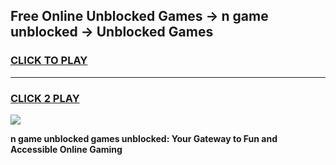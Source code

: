 
## Free Online Unblocked Games → n game unblocked → Unblocked Games
<h3>
<a href="https://premium.freeplayer.one?title=n_game_unblocked&ref=21F">CLICK TO PLAY</a></h3>
<hr>

<h3>
<a href="https://premium.freeplayer.one?title=n_game_unblocked&ref=21F">CLICK 2 PLAY</a>
  
</h3>

<a href="https://premium.freeplayer.one?title=n_game_unblocked&ref=21F/"><img src="https://clearcache.store/games.png"></a>


**n game unblocked games unblocked: Your Gateway to Fun and Accessible Online Gaming**
